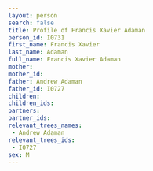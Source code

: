 ```yaml
---
layout: person
search: false
title: Profile of Francis Xavier Adaman
person_id: I0731
first_name: Francis Xavier
last_name: Adaman
full_name: Francis Xavier Adaman
mother: 
mother_id: 
father: Andrew Adaman
father_id: I0727
children:
children_ids:
partners:
partner_ids:
relevant_trees_names:
 - Andrew Adaman
relevant_trees_ids:
 - I0727
sex: M
---
```


